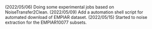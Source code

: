 (2022/05/06) Doing some experimental jobs based on NoiseTransfer2Clean.
(2022/05/09) Add a automation shell script for automated download of EMPIAR dataset.
(2022/05/15) Started to noise extraction for the EMPIAR10077 subsets.